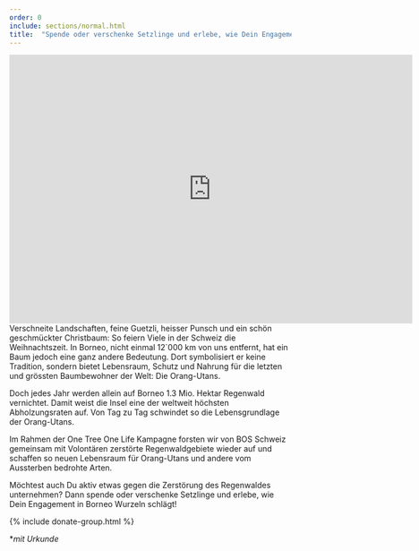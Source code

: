```yaml
---
order: 0
include: sections/normal.html
title:  "Spende oder verschenke Setzlinge und erlebe, wie Dein Engagement Wurzeln schlägt"
---
```

<div class="videoWrapper">
  <iframe src="https://player.vimeo.com/video/245368582" width="720" height="480" frameborder="0" webkitallowfullscreen mozallowfullscreen allowfullscreen></iframe>
</div>
Verschneite Landschaften, feine Guetzli, heisser Punsch und ein schön geschmückter Christbaum: So feiern Viele in der Schweiz die Weihnachtszeit. In Borneo, nicht einmal 12`000 km von uns entfernt, hat ein Baum jedoch eine ganz andere Bedeutung. Dort symbolisiert er keine Tradition, sondern bietet Lebensraum, Schutz und Nahrung für die letzten und grössten Baumbewohner der Welt: Die Orang-Utans. 


Doch jedes Jahr werden allein auf Borneo 1.3 Mio. Hektar Regenwald vernichtet. Damit weist die Insel eine der weltweit höchsten Abholzungsraten auf. Von Tag zu Tag schwindet so die Lebensgrundlage der Orang-Utans.   

Im Rahmen der One Tree One Life Kampagne forsten wir von BOS Schweiz gemeinsam mit Volontären zerstörte Regenwaldgebiete wieder auf und schaffen so neuen Lebensraum für Orang-Utans und andere vom Aussterben bedrohte Arten.

Möchtest auch Du aktiv etwas gegen die Zerstörung des Regenwaldes unternehmen? Dann spende oder verschenke Setzlinge und erlebe, wie Dein Engagement in Borneo Wurzeln schlägt!

{% include donate-group.html %}

**mit Urkunde*